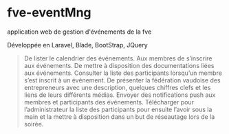 # fve-eventMng

application web de gestion d'événements de la fve

Développée en Laravel, Blade, BootStrap, JQuery

> De lister le calendrier des événements.
> Aux membres de s’inscrire aux événements.
> De mettre à disposition des documentations liées aux événements.
> Consulter la liste des participants lorsqu’un membre s’est inscrit à un événement.
> De présenter la fédération vaudoise des entrepreneurs avec une description, quelques chiffres clefs et les liens de leurs différents médias.
> Envoyer des notifications push aux membres et participants des événements.
> Télécharger pour l’administrateur la liste des participants pour ensuite l’avoir sous la main et la mettre à disposition dans un but de réseautage lors de la soirée.

